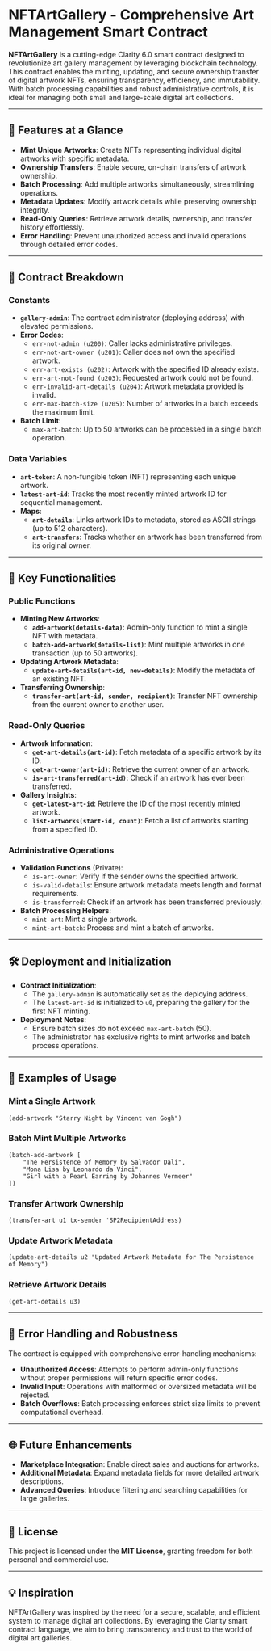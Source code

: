 # NFTArtGallery - Comprehensive Art Management Smart Contract

**NFTArtGallery** is a cutting-edge Clarity 6.0 smart contract designed to revolutionize art gallery management by leveraging blockchain technology. This contract enables the minting, updating, and secure ownership transfer of digital artwork NFTs, ensuring transparency, efficiency, and immutability. With batch processing capabilities and robust administrative controls, it is ideal for managing both small and large-scale digital art collections.

---

## 🚀 Features at a Glance

- **Mint Unique Artworks**: Create NFTs representing individual digital artworks with specific metadata.
- **Ownership Transfers**: Enable secure, on-chain transfers of artwork ownership.
- **Batch Processing**: Add multiple artworks simultaneously, streamlining operations.
- **Metadata Updates**: Modify artwork details while preserving ownership integrity.
- **Read-Only Queries**: Retrieve artwork details, ownership, and transfer history effortlessly.
- **Error Handling**: Prevent unauthorized access and invalid operations through detailed error codes.

---

## 📂 Contract Breakdown

### Constants
- **`gallery-admin`**: The contract administrator (deploying address) with elevated permissions.
- **Error Codes**:
  - `err-not-admin (u200)`: Caller lacks administrative privileges.
  - `err-not-art-owner (u201)`: Caller does not own the specified artwork.
  - `err-art-exists (u202)`: Artwork with the specified ID already exists.
  - `err-art-not-found (u203)`: Requested artwork could not be found.
  - `err-invalid-art-details (u204)`: Artwork metadata provided is invalid.
  - `err-max-batch-size (u205)`: Number of artworks in a batch exceeds the maximum limit.
- **Batch Limit**:
  - `max-art-batch`: Up to 50 artworks can be processed in a single batch operation.

### Data Variables
- **`art-token`**: A non-fungible token (NFT) representing each unique artwork.
- **`latest-art-id`**: Tracks the most recently minted artwork ID for sequential management.
- **Maps**:
  - **`art-details`**: Links artwork IDs to metadata, stored as ASCII strings (up to 512 characters).
  - **`art-transfers`**: Tracks whether an artwork has been transferred from its original owner.

---

## 🔑 Key Functionalities

### Public Functions
- **Minting New Artworks**:
  - **`add-artwork(details-data)`**: Admin-only function to mint a single NFT with metadata.
  - **`batch-add-artwork(details-list)`**: Mint multiple artworks in one transaction (up to 50 artworks).
- **Updating Artwork Metadata**:
  - **`update-art-details(art-id, new-details)`**: Modify the metadata of an existing NFT.
- **Transferring Ownership**:
  - **`transfer-art(art-id, sender, recipient)`**: Transfer NFT ownership from the current owner to another user.

### Read-Only Queries
- **Artwork Information**:
  - **`get-art-details(art-id)`**: Fetch metadata of a specific artwork by its ID.
  - **`get-art-owner(art-id)`**: Retrieve the current owner of an artwork.
  - **`is-art-transferred(art-id)`**: Check if an artwork has ever been transferred.
- **Gallery Insights**:
  - **`get-latest-art-id`**: Retrieve the ID of the most recently minted artwork.
  - **`list-artworks(start-id, count)`**: Fetch a list of artworks starting from a specified ID.

### Administrative Operations
- **Validation Functions** (Private):
  - `is-art-owner`: Verify if the sender owns the specified artwork.
  - `is-valid-details`: Ensure artwork metadata meets length and format requirements.
  - `is-transferred`: Check if an artwork has been transferred previously.
- **Batch Processing Helpers**:
  - `mint-art`: Mint a single artwork.
  - `mint-art-batch`: Process and mint a batch of artworks.

---

## 🛠️ Deployment and Initialization

- **Contract Initialization**:
  - The `gallery-admin` is automatically set as the deploying address.
  - The `latest-art-id` is initialized to `u0`, preparing the gallery for the first NFT minting.
- **Deployment Notes**:
  - Ensure batch sizes do not exceed `max-art-batch` (50).
  - The administrator has exclusive rights to mint artworks and batch process operations.

---

## 🌟 Examples of Usage

### Mint a Single Artwork
```clarity
(add-artwork "Starry Night by Vincent van Gogh")
```

### Batch Mint Multiple Artworks
```clarity
(batch-add-artwork [
    "The Persistence of Memory by Salvador Dali",
    "Mona Lisa by Leonardo da Vinci",
    "Girl with a Pearl Earring by Johannes Vermeer"
])
```

### Transfer Artwork Ownership
```clarity
(transfer-art u1 tx-sender 'SP2RecipientAddress)
```

### Update Artwork Metadata
```clarity
(update-art-details u2 "Updated Artwork Metadata for The Persistence of Memory")
```

### Retrieve Artwork Details
```clarity
(get-art-details u3)
```

---

## 🧩 Error Handling and Robustness

The contract is equipped with comprehensive error-handling mechanisms:
- **Unauthorized Access**: Attempts to perform admin-only functions without proper permissions will return specific error codes.
- **Invalid Input**: Operations with malformed or oversized metadata will be rejected.
- **Batch Overflows**: Batch processing enforces strict size limits to prevent computational overhead.

---

## 🌐 Future Enhancements

- **Marketplace Integration**: Enable direct sales and auctions for artworks.
- **Additional Metadata**: Expand metadata fields for more detailed artwork descriptions.
- **Advanced Queries**: Introduce filtering and searching capabilities for large galleries.

---

## 📝 License

This project is licensed under the **MIT License**, granting freedom for both personal and commercial use.

---

## 💡 Inspiration

NFTArtGallery was inspired by the need for a secure, scalable, and efficient system to manage digital art collections. By leveraging the Clarity smart contract language, we aim to bring transparency and trust to the world of digital art galleries.
```